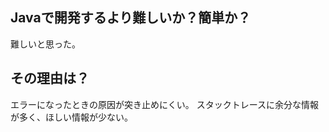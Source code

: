 Javaで開発するより難しいか？簡単か？
--------------------

難しいと思った。


その理由は？
------------

エラーになったときの原因が突き止めにくい。
スタックトレースに余分な情報が多く、ほしい情報が少ない。
